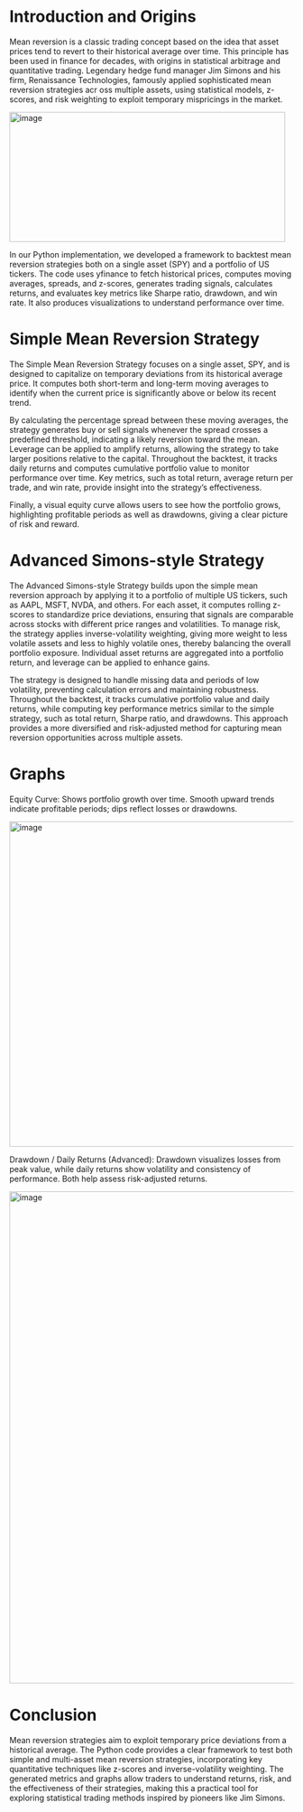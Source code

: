 # Introduction and Origins


Mean reversion is a classic trading concept based on the idea that asset prices tend to revert to their historical average over time. 
This principle has been used in finance for decades, with origins in statistical arbitrage and quantitative trading. 
Legendary hedge fund manager Jim Simons and his firm, Renaissance Technologies, famously applied sophisticated mean reversion strategies acr
oss multiple assets, using statistical models, z-scores, and risk weighting to exploit temporary mispricings in the market.

<img width="489" height="230" alt="image" src="https://github.com/user-attachments/assets/4f93eff3-8afc-4c03-b6e2-8c467082c45a" />



In our Python implementation, we developed a framework to backtest mean reversion strategies both on a single asset (SPY) and a portfolio of US tickers. The code uses yfinance to fetch historical prices, computes moving averages, spreads, and z-scores, generates trading signals, calculates returns, and evaluates key metrics like Sharpe ratio, drawdown, and win rate. It also produces visualizations to understand performance over time.

# Simple Mean Reversion Strategy

The Simple Mean Reversion Strategy focuses on a single asset, SPY, and is designed to capitalize on temporary 
deviations from its historical average price. It computes both short-term and long-term moving averages to identify when the current price is significantly above or below its recent trend. 


By calculating the percentage spread between these moving averages, the strategy generates buy or sell signals whenever the spread crosses a predefined threshold, indicating a likely reversion toward the mean. Leverage can be applied to amplify returns, allowing the strategy to take larger positions relative to the capital. Throughout the backtest, it tracks daily returns and computes cumulative portfolio value to monitor performance over time. Key metrics, such as total return, average return per trade, and win rate, provide insight into the strategy’s effectiveness. 

Finally, a visual equity curve allows users to see how the portfolio grows, highlighting profitable periods as well as drawdowns, giving a clear picture of risk and reward.



# Advanced Simons-style Strategy

The Advanced Simons-style Strategy builds upon the simple mean reversion approach by applying it to a portfolio of multiple US tickers, 
such as AAPL, MSFT, NVDA, and others. For each asset, it computes rolling z-scores to standardize price deviations, 
ensuring that signals are comparable across stocks with different price ranges and volatilities. 
To manage risk, the strategy applies inverse-volatility weighting, giving more weight to less volatile assets and less to highly volatile ones,
thereby balancing the overall portfolio exposure. Individual asset returns are aggregated into a portfolio return, and leverage can be applied to enhance gains. 


The strategy is designed to handle missing data and periods of low volatility, preventing calculation errors and maintaining robustness. Throughout the backtest, it tracks cumulative portfolio value and daily returns, while computing key performance metrics similar to the simple strategy, such as total return, Sharpe ratio, and drawdowns. 
This approach provides a more diversified and risk-adjusted method for capturing mean reversion opportunities across multiple assets.

# Graphs

Equity Curve: Shows portfolio growth over time. Smooth upward trends indicate profitable periods; dips reflect losses or drawdowns.

<img width="1146" height="576" alt="image" src="https://github.com/user-attachments/assets/c9dacaa3-cdc3-455a-837e-849f5f261542" />


Drawdown / Daily Returns (Advanced): Drawdown visualizes losses from peak value, while daily returns show volatility and consistency of performance. Both help assess risk-adjusted returns.

<img width="1461" height="871" alt="image" src="https://github.com/user-attachments/assets/01015c16-522b-44c6-8782-cb8b704b93fd" />

# Conclusion

Mean reversion strategies aim to exploit temporary price deviations from a historical average. The Python code provides a clear framework to test both simple and multi-asset mean reversion strategies, incorporating key quantitative techniques like z-scores and inverse-volatility weighting. The generated metrics and graphs allow traders to understand returns, risk, and the effectiveness of their strategies, making this a practical tool for exploring statistical trading methods inspired by pioneers like Jim Simons.
